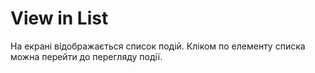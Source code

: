 # View in List

На екрані відображається список подій. Кліком по елементу списка можна перейти до перегляду події.

